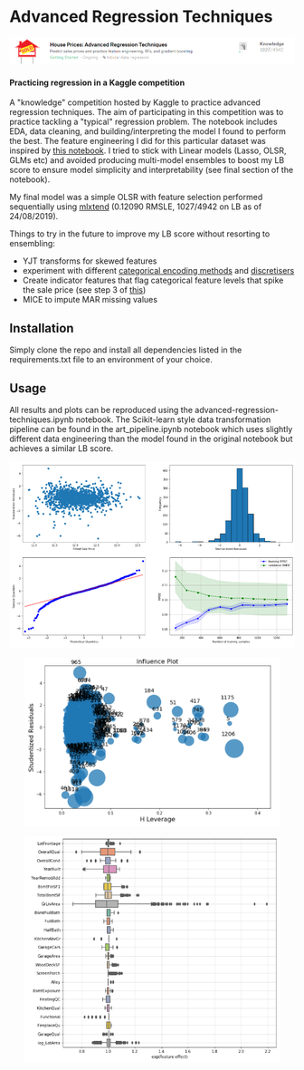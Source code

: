 # Advanced Regression Techniques

<p align="center"><img src="data/figures/comp_lb.png" width=800></p>

#### Practicing regression in a Kaggle competition

A "knowledge" competition hosted by Kaggle to practice advanced regression techniques. The aim of participating in this competition was to practice tackling a "typical" regression problem. The notebook includes EDA, data cleaning, and building/interpreting the model I found to perform the best. The feature engineering I did for this particular dataset was inspired by [this notebook](https://www.kaggle.com/pmarcelino/comprehensive-data-exploration-with-python). I tried to stick with Linear models (Lasso, OLSR, GLMs etc) and avoided producing multi-model ensembles to boost my LB score to ensure model simplicity and interpretability (see final section of the notebook). 

My final model was a simple OLSR with feature selection performed sequentially using [mlxtend](http://rasbt.github.io/mlxtend/) (0.12090 RMSLE, 1027/4942 on LB as of 24/08/2019).

Things to try in the future to improve my LB score without resorting to ensembling:

- YJT transforms for skewed features
- experiment with different [categorical encoding methods](https://feature-engine.readthedocs.io/en/latest/encoders/index.html#) and [discretisers](https://feature-engine.readthedocs.io/en/latest/discretisers/index.html)
- Create indicator features that flag categorical feature levels that spike the sale price (see step 3 of [this](https://www.kaggle.com/agehsbarg/top-10-0-10943-stacking-mice-and-brutal-force))
- MICE to impute MAR missing values

## Installation

Simply clone the repo and install all dependencies listed in the requirements.txt file to an environment of your choice.

## Usage

All results and plots can be reproduced using the advanced-regression-techniques.ipynb notebook. The Scikit-learn style data transformation pipeline can be found in the art_pipeline.ipynb notebook which uses slightly different data engineering than the model found in the original notebook but achieves a similar LB score.

<p align="center"><img src="data/figures/best_model_subplots.png" width=800></p>
<p align="center"><img src="data/figures/influence_plot.png" width=450></p>
<p align="center"><img src="data/figures/effect_plot.png" width=450></p>
